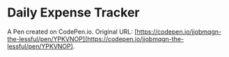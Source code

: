 # Daily Expense Tracker 

A Pen created on CodePen.io. Original URL: [https://codepen.io/jjobmqgn-the-lessful/pen/YPKVNOP](https://codepen.io/jjobmqgn-the-lessful/pen/YPKVNOP).

